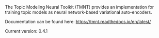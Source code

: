 The Topic Modeling Neural Toolkit (TMNT) provides an implementation for training
topic models as neural network-based variational auto-encoders.

Documentation can be found here: https://tmnt.readthedocs.io/en/latest/

Current version: 0.4.1